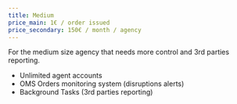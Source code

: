 ```yaml
---
title: Medium
price_main: 1€ / order issued
price_secondary: 150€ / month / agency
---
```

For the medium size agency that needs more control and 3rd parties reporting.

* Unlimited agent accounts
* OMS Orders monitoring system (disruptions alerts)
* Background Tasks (3rd parties reporting)